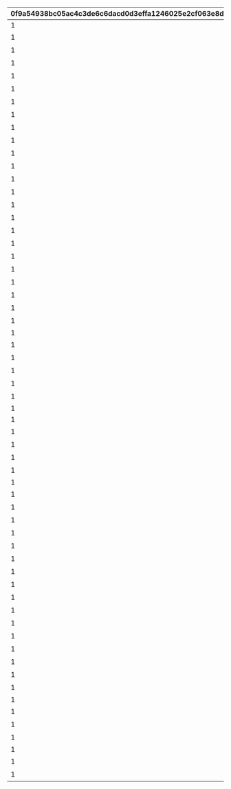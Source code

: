 |0f9a54938bc05ac4c3de6c6dacd0d3effa1246025e2cf063e8dde93c0f938ce5|628eea370c22c1f3d8e41d4914166ee3fa43526324ab1b6baf716d11755ad3d1|211c4580c913763e1d9916fea161d764471fd2a3db7e1d7185f4ecb2ace87ca2|a08552568ef242919d5b9a194cd94984a60c8f37bfa7c12c30a9dead0019ccbf|41c197eaa8672d0a9d1d72c6e87151fdd6409c68505f876a786b427403fc92aa|
| --- | --- | --- | --- | --- |
|1|101||0|0|
|1|102|メインクエスト2-8（NORMAL）クリアで解放|11002008|0|
|1|103|メインクエスト\n2-5（NORMAL）\nクリアで解放|11002005|0|
|1|104|メインクエスト\n2-12（NORMAL）クリアで解放|11002012|0|
|1|107|メインクエスト\n3-1（NORMAL）\nクリアで解放|11003001|0|
|1|108|メインクエスト9-1（NORMAL）クリアで解放|11009001|0|
|1|109|メインクエスト9-2（NORMAL）クリアで解放|11009002|0|
|1|110|メインクエスト1-5（NORMAL）クリアで解放|11001005|0|
|1|111|メインクエスト18-1（HARD）クリアで解放|12018001|0|
|1|112|メインクエスト18-5（NORMAL）クリアで解放|11018005|0|
|1|115|メインクエスト8-1（NORMAL）クリアで解放|11008001|0|
|1|116|メインクエスト2-4（NORMAL）クリアで解放|11002004|0|
|1|117|メインクエスト3-3（NORMAL）クリアで解放|11003003|0|
|1|118|メインクエスト2-7（NORMAL）クリアで解放|11002007|0|
|1|119|メインクエスト9-3（NORMAL）クリアで解放|11009003|0|
|1|124|メインクエスト3-1（NORMAL）クリアで解放|11003001|0|
|1|125|ルナの塔オープニングストーリー閲覧で解放|0|0|
|1|127|メインクエスト10-1\n（NORMAL）クリアで解放|11010001|0|
|1|129|メインクエスト2-6（NORMAL）クリアで解放|11002006|0|
|1|130|メインクエスト\n63-1（NORMAL）\nクリアで解放|11063001|0|
|1|131|メインクエスト10-1\n（NORMAL）クリアで解放|11010001|0|
|1|132|メインクエスト64-1（NORMAL）クリアで解放|11064001|0|
|1|135|メインクエスト\n72-1（NORMAL）\nクリアで解放|11072001|0|
|1|136|メインクエスト\n65-1（NORMAL）\nクリアで解放|11065001|0|
|1|201||0|0|
|1|202|メインクエスト4-6（NORMAL）クリアで解放|11004006|0|
|1|203|メインクエスト8-15（NORMAL）クリアで解放|11008015|0|
|1|204|メインクエスト2-12（NORMAL）クリアで解放|11002012|0|
|1|205|メインクエスト3-1（NORMAL）クリアで解放|11003001|0|
|1|206|メインクエスト4-13（NORMAL）クリアで解放|11004013|0|
|1|207||0|0|
|1|210||0|0|
|1|212|メインクエスト4-13（NORMAL）クリアで解放|11004013|0|
|1|213|メインクエスト18-1（NORMAL）クリアで解放|11018001|0|
|1|214|メインクエスト18-1（NORMAL）クリアで解放|11018001|0|
|1|215|メインクエスト18-1（NORMAL）クリアで解放|11018001|0|
|1|216||0|0|
|1|217|メインクエスト18-1（NORMAL）クリアで解放|11018001|0|
|1|401|メインクエスト4-6\n（NORMAL）クリアで解放|11004006|0|
|1|402|メインクエスト8-15\n（NORMAL）クリアで解放|11008015|0|
|1|503|メインクエスト2-2（NORMAL）クリアで解放|11002002|0|
|1|506|メインクエスト3-5（NORMAL）クリアで解放|11003005|0|
|1|509|メインクエスト2-3（NORMAL）クリアで解放|11002003|0|
|1|510|メインクエスト19-1（NORMAL）クリアで解放|11019001|0|
|1|511|メインクエスト19-5（NORMAL）クリアで解放|11019005|0|
|1|512|メインクエスト18-2（NORMAL）クリアで解放|11018002|0|
|1|601|メインクエスト2-1（NORMAL）クリアで解放|11002001|0|
|1|602|メインクエスト7-1（NORMAL）クリアで解放|11007001|0|
|1|603|メインクエスト16-14（NORMAL）クリアで解放|11016014|0|
|1|701|メインクエスト3-1（NORMAL）クリアで解放|11003001|0|
|1|802|メインクエスト1-7（NORMAL）クリアで解放|11001007|0|
|1|904|メインクエスト2-9（NORMAL）クリアで解放|11002009|0|
|1|905|メインクエスト2-9（NORMAL）クリアで解放|11002009|0|
|1|906||0|0|
|1|909|メインクエスト3-6（NORMAL）クリアで解放|11003006|0|
|1|910|メインクエスト8-1（NORMAL）クリアで解放|11008001|0|
|1|1001|メインクエスト18-1\n（NORMAL）クリアで解放|11018001|0|
|1|6111||0|0|
|1|6114|メインクエスト2-12（NORMAL）クリアで解放|11002012|0|
|1|8001|メインクエスト3-2（NORMAL）クリアで解放|11003002|0|